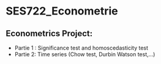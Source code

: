 # SES722_Econometrie

## Econometrics Project:

- Partie 1 : Significance test and homoscedasticity test 
- Partie 2: Time series (Chow test, Durbin Watson test,...)
